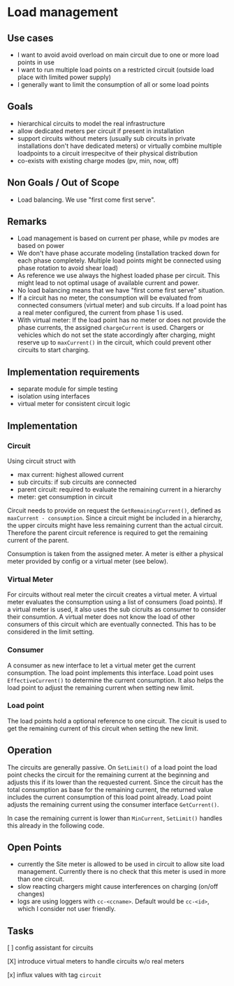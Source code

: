 # Load management

## Use cases
- I want to avoid avoid overload on main circuit due to one or more load points in use
- I want to run multiple load points on a restricted circuit (outside load place with limited power supply)
- I generally want to limit the consumption of all or some load points

## Goals
- hierarchical circuits to model the real infrastructure
- allow dedicated meters per circuit if present in installation
- support circuits without meters (usually sub circuits in private installations don't have dedicated meters) or virtually combine multiple loadpoints to a circuit irrespecitve of their physical distribution
- co-exists with existing charge modes (pv, min, now, off)

## Non Goals / Out of Scope
- Load balancing. We use "first come first serve".

## Remarks
- Load management is based on current per phase, while pv modes are based on power
- We don't have phase accurate modeling (installation tracked down for each phase completely. Multiple load points might be connected using phase rotation to avoid shear load)
- As reference we use always the highest loaded phase per circuit. This might lead to not optimal usage of available current and power.
- No load balancing means that we have "first come first serve" situation.
- If a circuit has no meter, the consumption will be evaluated from connected consumers (virtual meter) and sub circuits. If a load point has a real meter configured, the current from phase 1 is used. 
- With virtual meter: If the load point has no meter or does not provide the phase currents, the assigned `chargeCurrent` is used. Chargers or vehicles which do not set the state accordingly after charging, might reserve up to `maxCurrent()` in the circuit, which could prevent other circuits to start charging.

## Implementation requirements
- separate module for simple testing
- isolation using interfaces
- virtual meter for consistent circuit logic

## Implementation
### Circuit
Using circuit struct with 
- max current: highest allowed current
- sub circuits: if sub circuits are connected
- parent circuit: required to evaluate the remaining current in a hierarchy
- meter: get consumption in circuit

Circuit needs to provide on request the `GetRemainingCurrent()`, defined as `maxCurrent - consumption`. Since a circuit might be included in a hierarchy, the upper circuits might have less remaining current than the actual circuit. Therefore the parent circuit reference is required to get the remaining current of the parent.

Consumption is taken from the assigned meter. A meter is either a physical meter provided by config or a virtual meter (see below).

### Virtual Meter
For circuits without real meter the circuit creates a virtual meter. A virtual meter evaluates the consumption using a list of consumers (load points). If a virtual meter is used, it also uses the sub cicruits as consumer to consider their consumtion.
A virtual meter does not know the load of other consumers of this circuit which are eventually connected. This has to be considered in the limit setting.

### Consumer
A consumer as new interface to let a virtual meter get the current consumption. The load point implements this interface. Load point uses `EffectiveCurrent()` to determine the current consumption.
It also helps the load point to adjust the remaining current when setting new limit.

### Load point
The load points hold a optional reference to one circuit. The cicuit is used to get the remaining current of this circuit when setting the new limit.

## Operation
The circuits are generally passive. On `SetLimit()` of a load point the load point checks the circuit for the remaining current at the beginning and adjusts this if its lower than the requested current.
Since the circuit has the total consumption as base for the remaining current, the returned value includes the current consumption of this load point already. Load point adjusts the remaining current using the consumer interface `GetCurrent()`.

In case the remaining current is lower than `MinCurrent`, `SetLimit()` handles this already in the following code.

## Open Points
- currently the Site meter is allowed to be used in circuit to allow site load management. Currently there is no check that this meter is used in more than one circuit.
- slow reacting chargers might cause interferences on charging (on/off changes)
- logs are using loggers with `cc-<ccname>`. Default would be `cc-<id>`, which I consider not user friendly.

## Tasks
[ ] config assistant for circuits

[X] introduce virtual meters to handle circuits w/o real meters

[x] influx values with tag `circuit`